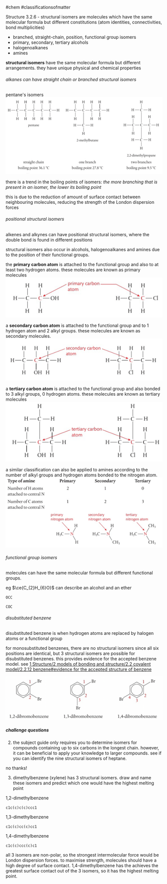 #chem #classificationsofmatter  
  
Structure 3.2.6 - structural isomers are molecules which have the same molecular formula but different constitutions (atom identities, connectivities, bond multiplicities)  
  
- branched, straight-chain, position, functional group isomers  
- primary, secondary, tertiary alcohols  
- halogenoalkanes  
- amines  
  
**structural isomers** have the same molecular formula but different arrangements. they have unique physical and chemical properties  
  
  
###### alkanes can have straight chain or branched structural isomers  
  
pentane's isomers  
![pentane isomers.png](Media/1%20Structure/1.3/2%20functional%20groups/pentane%20isomers.png)  
  
there is a trend in the boiling points of isomers: *the more branching that is present in an isomer, the lower its boiling point*  
  
this is due to the reduction of amount of surface contact between neighbouring molecules, reducing the strength of the London dispersion forces  
  
###### positional structural isomers  
alkenes and alkynes can have positional structural isomers, where the double bond is found in different positions  
  
structural isomers also occur in alcohols, halogenoalkanes and amines due to the position of their functional groups.   
  
the **primary carbon atom** is attached to the functional group and also to at least two hydrogen atoms. these molecules are known as primary molecules  
![primary molecules.png](Media/1%20Structure/1.3/2%20functional%20groups/primary%20molecules.png)  
  
a **secondary carbon atom** is attached to the functional group and to 1 hydrogen atom and 2 alkyl groups. these molecules are known as secondary molecules.  
![secondary molecules.png](Media/1%20Structure/1.3/2%20functional%20groups/secondary%20molecules.png)  
  
a **tertiary carbon atom** is attached to the functional group and also bonded to 3 alkyl groups, 0 hydrogen atoms. these molecules are known as tertiary molecules  
![tertiary molecules.png](Media/1%20Structure/1.3/2%20functional%20groups/tertiary%20molecules.png)  
  
a similar classification can also be applied to amines according to the number of alkyl groups and hydrogen atoms bonded to the nitrogen atom.  
![types of amines.png](Media/1%20Structure/1.3/2%20functional%20groups/types%20of%20amines.png)  
  
###### functional group isomers  
molecules can have the same molecular formula but different functional groups.  
  
eg $\ce{C_{2}H_{6}O}$ can describe an alcohol and an ether  
  
```smiles  
OCC  
```  
```smiles  
COC  
```  
  
###### disubstituted benzene  
disubstituted benzene is when hydrogen atoms are replaced by halogen atoms or a functional group  
  
for monosubstituted benzenes, there are no structural isomers since all six positions are identical, but 3 structural isomers are possible for disubstituted benzenes. this provides evidence for the accepted benzene model. see [1 Structure/2 models of bonding and structure/2.2 covalent model/2.2.12 benzene#evidence for the accepted structure of benzene](/1%20Structure/2%20models%20of%20bonding%20and%20structure/2.2%20covalent%20model/2.2.12%20benzene#evidence%20for%20the%20accepted%20structure%20of%20benzene.md)  
  
![isomers of disubstituted benzene.png](Media/1%20Structure/1.3/2%20functional%20groups/isomers%20of%20disubstituted%20benzene.png)  
  
  
  
##### challenge questions  
2. the subject guide only requires you to determine isomers for compounds containing up to six carbons in the longest chain. however, it can be beneficial to apply your knowledge to larger compounds. see if you can identify the nine structural isomers of heptane.  
  
no thanks!  
  
3. dimethylbenzene (xylene) has 3 structural isomers. draw and name these isomers and predict which one would have the highest melting point  
  
1,2-dimethylbenzene  
```smiles  
c1c(c)c(c)ccc1  
```  
1,3-dimethylbenzene  
```smiles  
c1c(c)cc(c)cc1  
```  
1,4-dimethylbenzene  
```smiles  
c1c(c)ccc(c)c1  
```  
  
all 3 isomers are non-polar, so the strongest intermolecular force would be London dispersion forces. to maximise strength, molecules should have a high degree of surface contact. 1,4-dimethylbenzene has the achieves the greatest surface contact out of the 3 isomers, so it has the highest melting point.